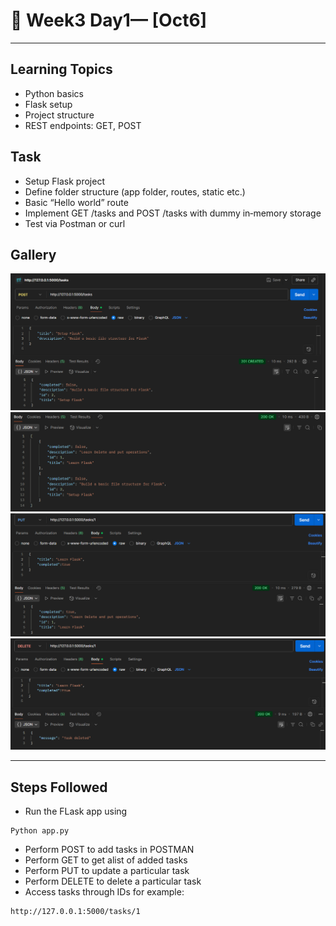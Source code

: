 # 📝 Week3 Day1— [Oct6]

---

## Learning Topics
- Python basics
- Flask setup
- Project structure
- REST endpoints: GET, POST
## Task
- Setup Flask project
- Define folder structure (app folder, routes, static etc.)
- Basic “Hello world” route
- Implement GET /tasks and POST /tasks with dummy in‑memory storage
- Test via Postman or curl

## Gallery

![Screenshot 1](./images/image1.png)
![Screenshot 2](./images/image2.png)
![Screenshot 3](./images/image3.png)
![Screenshot 4](./images/image4.png)

---

## Steps Followed

-   Run the FLask app using 
```
Python app.py
```
-	Perform POST to add tasks in POSTMAN
-   Perform GET to get alist of added tasks
-   Perform PUT to update a particular task 
-   Perform DELETE to delete a particular task
-   Access tasks through IDs for example:
```
http://127.0.0.1:5000/tasks/1
```
